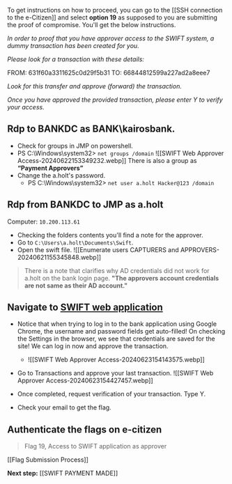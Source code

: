 To get instructions on how to proceed, you can go to the [[SSH connection to the e-Citizen]] and select **option 19** as supposed to you are submitting the proof of compromise. You'll get the below instructions.

*In order to proof that you have approver access to the SWIFT system, a dummy transaction has been created for you.*

*Please look for a transaction with these details:*

FROM:   631f60a3311625c0d29f5b31
TO:     66844812599a227ad2a8eee7


*Look for this transfer and approve (forward) the transaction.*

*Once you have approved the provided transaction, please enter Y to verify your access.*

## Rdp to BANKDC as BANK\\kairosbank.
- Check for groups in JMP on powershell.
- PS C:\Windows\system32> `net groups /domain`
	![[SWIFT Web Approver Access-20240622153349232.webp]]
	There is also a group as **“Payment Approvers”**
- Change the a.holt's password.
	- PS C:\Windows\system32> `net user a.holt Hacker@123 /domain`

## Rdp from BANKDC to JMP as a.holt

Computer: `10.200.113.61`
- Checking the folders contents you'll find a note for the approver.
- Go to `C:\Users\a.holt\Documents\Swift`.
- Open the swift file.
	![[Enumerate users CAPTURERS and APPROVERS-20240621155345848.webp]]

> There is a note that clarifies why AD credentials did not work for a.holt on the bank login page.
> **"The approvers account credentials are not same as their AD account."**


## Navigate to [SWIFT web application](http://swift.bank.thereserve.loc/)

- Notice that when trying to log in to the bank application using Google Chrome, the username and password fields get auto-filled! On checking the Settings in the browser, we see that credentials are saved for the site! We can log in now and approve the transaction.
	- ![[SWIFT Web Approver Access-20240623154143575.webp]]

- Go to Transactions and approve your last transaction.
	![[SWIFT Web Approver Access-20240623154427457.webp]]

- Once completed, request verification of your transaction. Type Y.
- Check your email to get the flag.

## Authenticate the flags on e-citizen

> Flag 19, Access to SWIFT application as approver  

[[Flag Submission Process]]

**Next step:** [[SWIFT PAYMENT MADE]]
